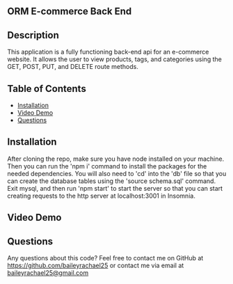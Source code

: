 ## ORM E-commerce Back End

## Description
This application is a fully functioning back-end api for an e-commerce website. It allows the user to view products, tags, and categories using the GET, POST, PUT, and DELETE route methods.

## Table of Contents
- [Installation](#install)
- [Video Demo](#demo)
- [Questions](#questions)


## Installation
After cloning the repo, make sure you have node installed on your machine.
Then you can run the 'npm i' command to install the packages for the needed dependencies.
You will also need to 'cd' into the 'db' file so that you can create the database tables using the 'source schema.sql' command.
Exit mysql, and then run 'npm start' to start the server so that you can start creating requests to the http server at localhost:3001 in Insomnia.

## Video Demo


## Questions
Any questions about this code? Feel free to contact me on GitHub at https://github.com/baileyrachael25 or contact me via email at baileyrachael25@gmail.com
